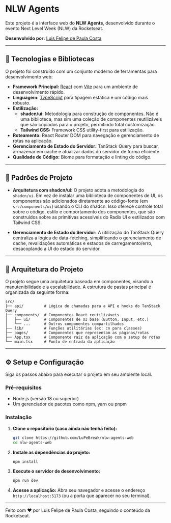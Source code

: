 # NLW Agents

Este projeto é a interface web do **NLW Agents**, desenvolvido durante o evento Next Level Week (NLW) da Rocketseat.

**Desenvolvido por:** [Luis Felipe de Paula Costa](https://github.com/lupebreak)

---

## 🚀 Tecnologias e Bibliotecas

O projeto foi construído com um conjunto moderno de ferramentas para desenvolvimento web:

- **Framework Principal:** [React](https://react.dev/) com [Vite](https://vitejs.dev/) para um ambiente de desenvolvimento rápido.
- **Linguagem:** [TypeScript](https://www.typescriptlang.org/) para tipagem estática e um código mais robusto.
- **Estilização:**
  - **shadcn/ui:** Metodologia para construção de componentes. Não é uma biblioteca, mas sim uma coleção de componentes reutilizáveis que são copiados para o projeto, permitindo total customização.
  - **Tailwind CSS:** Framework CSS utility-first para estilização.
- **Roteamento:** React Router DOM para navegação e gerenciamento de rotas na aplicação.
- **Gerenciamento de Estado do Servidor:** TanStack Query para buscar, armazenar em cache e atualizar dados do servidor de forma eficiente.
- **Qualidade de Código:** Biome para formatação e linting do código.

---

## 🎨 Padrões de Projeto

- **Arquitetura com shadcn/ui:** O projeto adota a metodologia do `shadcn/ui`. Em vez de instalar uma biblioteca de componentes de UI, os componentes são adicionados diretamente ao código-fonte (em `src/components/ui`) usando o CLI do shadcn. Isso oferece controle total sobre o código, estilo e comportamento dos componentes, que são construídos sobre as primitivas acessíveis do Radix UI e estilizados com Tailwind CSS.

- **Gerenciamento de Estado do Servidor:** A utilização do TanStack Query centraliza a lógica de data-fetching, simplificando o gerenciamento de cache, revalidações automáticas e estados de carregamento/erro, desacoplando a UI do estado do servidor.

---

## 📂 Arquitetura do Projeto

O projeto segue uma arquitetura baseada em componentes, visando a manutenibilidade e a escalabilidade. A estrutura de pastas principal é organizada da seguinte forma:

```
src/
├── api/         # Lógica de chamadas para a API e hooks do TanStack Query
├── components/  # Componentes React reutilizáveis
│   ├── ui/      # Componentes de UI base (Button, Input, etc.)
│   └── ...      # Outros componentes compartilhados
├── lib/         # Funções utilitárias (ex: cn para classes)
├── pages/       # Componentes que representam as páginas/rotas
├── App.tsx      # Componente raiz da aplicação com o setup de rotas
└── main.tsx     # Ponto de entrada da aplicação
```

---

## ⚙️ Setup e Configuração

Siga os passos abaixo para executar o projeto em seu ambiente local.

### Pré-requisitos

- Node.js (versão 18 ou superior)
- Um gerenciador de pacotes como npm, yarn ou pnpm

### Instalação

1. **Clone o repositório (caso ainda não tenha feito):**
   ```bash
   git clone https://github.com/LuPeBreak/nlw-agents-web
   cd nlw-agents-web
   ```

2. **Instale as dependências do projeto:**
   ```bash
   npm install
   ```

3. **Execute o servidor de desenvolvimento:**
   ```bash
   npm run dev
   ```

4. **Acesse a aplicação:**
   Abra seu navegador e acesse o endereço `http://localhost:5173` (ou a porta que aparecer no seu terminal).


---

Feito com ❤️ por Luis Felipe de Paula Costa, seguindo o conteúdo da Rocketseat.